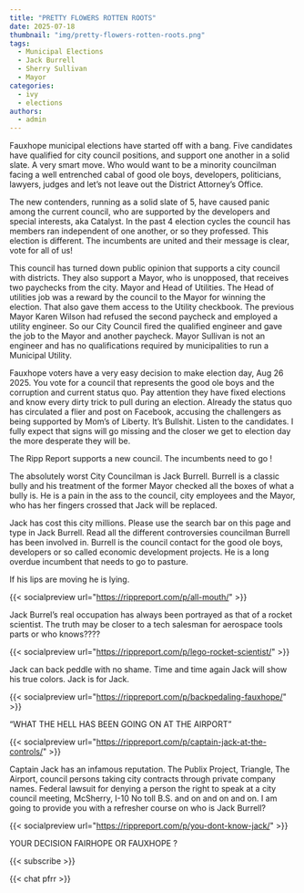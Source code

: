 ```yaml
---
title: "PRETTY FLOWERS ROTTEN ROOTS"
date: 2025-07-18
thumbnail: "img/pretty-flowers-rotten-roots.png"
tags:
  - Municipal Elections
  - Jack Burrell
  - Sherry Sullivan
  - Mayor
categories: 
  - ivy
  - elections
authors: 
  - admin
---
```


Fauxhope municipal elections have started off with a bang. Five candidates have qualified for city council positions, and support one another in a solid slate. A very smart move. Who would want to be a minority councilman facing a well entrenched cabal of good ole boys, developers, politicians, lawyers, judges and let’s not leave out the District Attorney’s Office.

The new contenders, running as a solid slate of 5, have caused panic among the current council, who are supported by the developers and special interests, aka Catalyst. In the past 4 election cycles the council has members ran independent of one another, or so they professed. This election is different. The incumbents are united and their message is clear, vote for all of us!

This council has turned down public opinion that supports a city council with districts. They also support a Mayor, who is unopposed, that receives two paychecks from the city. Mayor and Head of Utilities. The Head of utilities job was a reward by the council to the Mayor for winning the election. That also gave them access to the Utility checkbook. The previous Mayor Karen Wilson had refused the second paycheck and employed a utility engineer. So our City Council fired the qualified engineer and gave the job to the Mayor and another paycheck. Mayor Sullivan is not an engineer and has no qualifications required by municipalities to run a Municipal Utility.

Fauxhope voters have a very easy decision to make election day, Aug 26 2025. You vote for a council that represents the good ole boys and the corruption and current status quo. Pay attention they have fixed elections and know every dirty trick to pull during an election. Already the status quo has circulated a flier and post on Facebook, accusing the challengers as being supported by Mom’s of Liberty. It’s Bullshit. Listen to the candidates. I fully expect that signs will go missing and the closer we get to election day the more desperate they will be.

The Ripp Report supports a new council. The incumbents need to go !

The absolutely worst City Councilman is Jack Burrell. Burrell is a classic bully and his treatment of the former Mayor checked all the boxes of what a bully is. He is a pain in the ass to the council, city employees and the Mayor, who has her fingers crossed that Jack will be replaced.

Jack has cost this city millions. Please use the search bar on this page and type in Jack Burrell. Read all the different controversies councilman Burrell has been involved in. Burrell is the council contact for the good ole boys, developers or so called economic development projects. He is a long overdue incumbent that needs to go to pasture.

If his lips are moving he is lying.

{{< socialpreview url="https://rippreport.com/p/all-mouth/" >}}

Jack Burrel’s real occupation has always been portrayed as that of a rocket scientist. The truth may be closer to a tech salesman for aerospace tools parts or who knows????

{{< socialpreview url="https://rippreport.com/p/lego-rocket-scientist/" >}}

Jack can back peddle with no shame. Time and time again Jack will show his true colors. Jack is for Jack.

{{< socialpreview url="https://rippreport.com/p/backpedaling-fauxhope/" >}}

“WHAT THE HELL HAS BEEN GOING ON AT THE AIRPORT”

{{< socialpreview url="https://rippreport.com/p/captain-jack-at-the-controls/" >}}

Captain Jack has an infamous reputation. The Publix Project, Triangle, The Airport, council persons taking city contracts through private company names. Federal lawsuit for denying a person the right to speak at a city council meeting, McSherry, I-10 No toll B.S. and on and on and on. I am going to provide you with a refresher course on who is Jack Burrell?

{{< socialpreview url="https://rippreport.com/p/you-dont-know-jack/" >}}

YOUR DECISION FAIRHOPE OR FAUXHOPE ?

{{< subscribe >}}

{{< chat pfrr >}}
